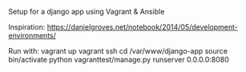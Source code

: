 Setup for a django app using Vagrant & Ansible

Inspiration: https://danielgroves.net/notebook/2014/05/development-environments/

Run with:
vagrant up
vagrant ssh
cd /var/www/django-app
source bin/activate
python vagranttest/manage.py runserver 0.0.0.0:8080
